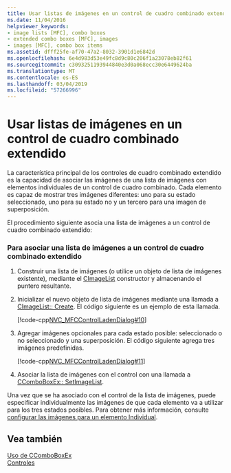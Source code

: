 ```yaml
---
title: Usar listas de imágenes en un control de cuadro combinado extendido
ms.date: 11/04/2016
helpviewer_keywords:
- image lists [MFC], combo boxes
- extended combo boxes [MFC], images
- images [MFC], combo box items
ms.assetid: dfff25fe-af70-47a2-8032-3901d1e6842d
ms.openlocfilehash: 6e4d983d53e49fc8d9c80c206f1a23078eb82f61
ms.sourcegitcommit: c3093251193944840e3d0a068ecc30e6449624ba
ms.translationtype: MT
ms.contentlocale: es-ES
ms.lasthandoff: 03/04/2019
ms.locfileid: "57266996"
---
```

# <a name="using-image-lists-in-an-extended-combo-box-control"></a>Usar listas de imágenes en un control de cuadro combinado extendido

La característica principal de los controles de cuadro combinado extendido es la capacidad de asociar las imágenes de una lista de imágenes con elementos individuales de un control de cuadro combinado. Cada elemento es capaz de mostrar tres imágenes diferentes: uno para su estado seleccionado, uno para su estado no y un tercero para una imagen de superposición.

El procedimiento siguiente asocia una lista de imágenes a un control de cuadro combinado extendido:

### <a name="to-associate-an-image-list-with-an-extended-combo-box-control"></a>Para asociar una lista de imágenes a un control de cuadro combinado extendido

1. Construir una lista de imágenes (o utilice un objeto de lista de imágenes existente), mediante el [CImageList](../mfc/reference/cimagelist-class.md) constructor y almacenando el puntero resultante.

1. Inicializar el nuevo objeto de lista de imágenes mediante una llamada a [CImageList:: Create](../mfc/reference/cimagelist-class.md#create). El código siguiente es un ejemplo de esta llamada.

   [!code-cpp[NVC_MFCControlLadenDialog#10](../mfc/codesnippet/cpp/using-image-lists-in-an-extended-combo-box-control_1.cpp)]

1. Agregar imágenes opcionales para cada estado posible: seleccionado o no seleccionado y una superposición. El código siguiente agrega tres imágenes predefinidas.

   [!code-cpp[NVC_MFCControlLadenDialog#11](../mfc/codesnippet/cpp/using-image-lists-in-an-extended-combo-box-control_2.cpp)]

1. Asociar la lista de imágenes con el control con una llamada a [CComboBoxEx:: SetImageList](../mfc/reference/ccomboboxex-class.md#setimagelist).

Una vez que se ha asociado con el control de la lista de imágenes, puede especificar individualmente las imágenes de que cada elemento va a utilizar para los tres estados posibles. Para obtener más información, consulte [configurar las imágenes para un elemento Individual](../mfc/setting-the-images-for-an-individual-item.md).

## <a name="see-also"></a>Vea también

[Uso de CComboBoxEx](../mfc/using-ccomboboxex.md)<br/>
[Controles](../mfc/controls-mfc.md)
